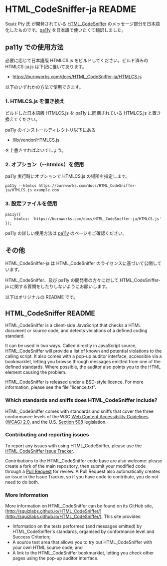 # HTML_CodeSniffer-ja README

Squiz Pty 氏 が開発されている [HTML_CodeSniffer](https://github.com/squizlabs/HTML_CodeSniffer) のメッセージ部分を日本語化したものです。[pa11y](https://github.com/springernature/pa11y) を日本語で使いたくて翻訳しました。

## pa11y での使用方法

必要に応じて日本語版 HTMLCS.js をビルドしてください。ビルド済みの HTMLCS-ja.js は下記に置いてあります。

- https://burnworks.com/docs/HTML_CodeSniffer-ja/HTMLCS.js

以下のいずれかの方法で使用できます。

### 1. HTMLCS.js を置き換え

ビルドした日本語版 HTMLCS.js を pa11y に同梱されている HTMLCS.js と置き換えてください。

pa11y のインストールディレクトリ以下にある

- /lib/vendor/HTMLCS.js

を上書きすればよいでしょう。

### 2. オプション（--htmlcs）を使用

pa11y 実行時にオプションで HTMLCS.js の場所を指定します。

    pa11y --htmlcs https://burnworks.com/docs/HTML_CodeSniffer-ja/HTMLCS.js example.com

### 3. 設定ファイルを使用

    pa11y({
        htmlcs: 'https://burnworks.com/docs/HTML_CodeSniffer-ja/HTMLCS.js'
    });

pa11y の詳しい使用方法は [pa11y](https://github.com/springernature/pa11y) のページをご確認ください。

## その他

HTML_CodeSniffer-ja は HTML_CodeSniffer のライセンスに基づいて公開しています。

HTML_CodeSniffer、及び pa11y の開発者の方々に対して HTML_CodeSniffer-ja に関する質問をしたりしないようにお願いします。

以下はオリジナルの README です。

## HTML_CodeSniffer README

HTML_CodeSniffer is a client-side JavaScript that checks a HTML document or source code, and detects violations of a defined coding standard.

It can be used in two ways. Called directly in JavaScript source, HTML_CodeSniffer will provide a list of known and potential violations to the calling script. It also comes with a pop-up auditor interface, accessible via a bookmarklet, letting you browse through messages emitted from one of the defined standards. Where possible, the auditor also points you to the HTML element causing the problem.

HTML_CodeSniffer is released under a BSD-style licence. For more information, please see the file "licence.txt".

### Which standards and sniffs does HTML_CodeSniffer include?

HTML_CodeSniffer comes with standards and sniffs that cover the three conformance levels of the W3C [Web Content Accessibility Guidelines (WCAG) 2.0](http://www.w3.org/TR/WCAG20), and the U.S. [Section 508](http://section508.gov/index.cfm?fuseAction=stdsdoc) legislation.

### Contributing and reporting issues

To report any issues with using HTML_CodeSniffer, please use the [HTML_CodeSniffer Issue Tracker](http://github.com/squizlabs/HTML_CodeSniffer/issues).

Contributions to the HTML_CodeSniffer code base are also welcome: please create a fork of the main repository, then submit your modified code through a [Pull Request](http://help.github.com/send-pull-requests/) for review. A Pull Request also automatically creates an issue in the Issue Tracker, so if you have code to contribute, you do not need to do both.

### More Information

More information on HTML_CodeSniffer can be found on its GitHub site, [http://squizlabs.github.io/HTML_CodeSniffer/](http://squizlabs.github.io/HTML_CodeSniffer/). This site provides:

- Information on the tests performed (and messages emitted) by HTML_CodeSniffer's standards, organised by conformance level and Success Criterion;
- A source test area that allows you to try out HTML_CodeSniffer with your own HTML source code; and
- A link to the HTML_CodeSniffer bookmarklet, letting you check other pages using the pop-up auditor interface.
